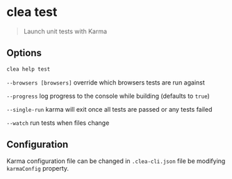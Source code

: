 # clea test

> Launch unit tests with Karma

## Options

```bash
clea help test
```

`--browsers [browsers]` override which browsers tests are run against

`--progress` log progress to the console while building (defaults to `true`)

`--single-run` karma will exit once all tests are passed or any tests failed

`--watch` run tests when files change

## Configuration

Karma configuration file can be changed in `.clea-cli.json` file be modifying `karmaConfig` property.
